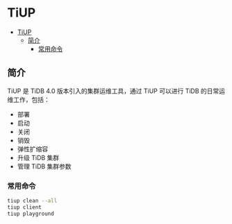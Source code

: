 # TiUP

- [TiUP](#tiup)
  - [简介](#简介)
    - [常用命令](#常用命令)

## 简介

TiUP 是 TiDB 4.0 版本引入的集群运维工具，通过 TiUP 可以进行 TiDB 的日常运维工作，包括：

- 部署
- 启动
- 关闭
- 销毁
- 弹性扩缩容
- 升级 TiDB 集群
- 管理 TiDB 集群参数

### 常用命令

```sh
tiup clean --all
tiup client
tiup playground
```
